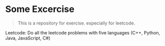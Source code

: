 # Some Excercise
> This is a repository for exercise. especially for leetcode.


Leetcode: Do all the leetcode problems with five languages (C++, Python, Java, JavaScript, C#)


